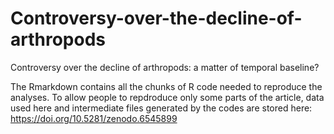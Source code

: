 # Controversy-over-the-decline-of-arthropods
Controversy over the decline of arthropods: a matter of temporal baseline?

The Rmarkdown contains all the chunks of R code needed to reproduce the analyses. To allow people to repdroduce only some parts of the article, data used here and intermediate files generated by the codes are stored here: https://doi.org/10.5281/zenodo.6545899
